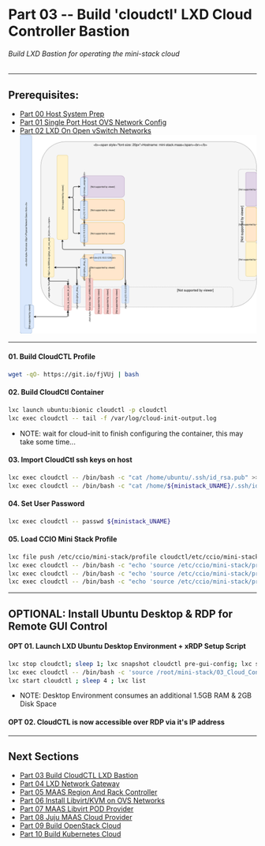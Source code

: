 # Part 03 -- Build 'cloudctl' LXD Cloud Controller Bastion
###### Build LXD Bastion for operating the mini-stack cloud
-------
## Prerequisites:
- [Part 00 Host System Prep]
- [Part 01 Single Port Host OVS Network Config]
- [Part 02 LXD On Open vSwitch Networks]
![CCIO Hypervisor - JujuCTL Cloud Controller](web/drawio/juju_maas_cloud_controller.svg)
-------
#### 01. Build CloudCTL Profile
````sh
wget -qO- https://git.io/fjVUj | bash
````
#### 02. Build CloudCtl Container
````sh
lxc launch ubuntu:bionic cloudctl -p cloudctl
lxc exec cloudctl -- tail -f /var/log/cloud-init-output.log
````
  - NOTE: wait for cloud-init to finish configuring the container, this may take some time...
#### 03. Import CloudCtl ssh keys on host
````sh
lxc exec cloudctl -- /bin/bash -c "cat /home/ubuntu/.ssh/id_rsa.pub" >>/root/.ssh/authorized_keys
lxc exec cloudctl -- /bin/bash -c "cat /home/${ministack_UNAME}/.ssh/id_rsa.pub" >>/root/.ssh/authorized_keys
````
#### 04. Set User Password
````sh
lxc exec cloudctl -- passwd ${ministack_UNAME}
````
#### 05. Load CCIO Mini Stack Profile
````sh
lxc file push /etc/ccio/mini-stack/profile cloudctl/etc/ccio/mini-stack/
lxc exec cloudctl -- /bin/bash -c "echo 'source /etc/ccio/mini-stack/profile' >>/root/.bashrc"
lxc exec cloudctl -- /bin/bash -c "echo 'source /etc/ccio/mini-stack/profile' >>/etc/skel/.bashrc"
lxc exec cloudctl -- /bin/bash -c "echo 'source /etc/ccio/mini-stack/profile' >>/home/${ministack_UNAME}/.bashrc"
````
-------
## OPTIONAL: Install Ubuntu Desktop & RDP for Remote GUI Control
#### OPT 01. Launch LXD Ubuntu Desktop Environment + xRDP Setup Script
```sh
lxc stop cloudctl; sleep 1; lxc snapshot cloudctl pre-gui-config; lxc start cloudctl
lxc exec cloudctl -- /bin/bash -c 'source /root/mini-stack/03_Cloud_Controller_Bastion/aux/install-ubuntu-minimal-xrdp.sh'
lxc start cloudctl ; sleep 4 ; lxc list
```
  - NOTE: Desktop Environment consumes an additional 1.5GB RAM & 2GB Disk Space
#### OPT 02. CloudCTL is now accessible over RDP via it's IP address
-------
## Next Sections 
- [Part 03 Build CloudCTL LXD Bastion]
- [Part 04 LXD Network Gateway]
- [Part 05 MAAS Region And Rack Controller]
- [Part 06 Install Libvirt/KVM on OVS Networks]
- [Part 07 MAAS Libvirt POD Provider]
- [Part 08 Juju MAAS Cloud Provider]
- [Part 09 Build OpenStack Cloud]
- [Part 10 Build Kubernetes Cloud]

<!-- Markdown link & img dfn's -->
[Part 00 Host System Prep]: ../00_Host_System_Prep
[Part 01 Single Port Host OVS Network Config]: ../01_Single_Port_Host_OpenVSwitch_Config
[Part 02 LXD On Open vSwitch Networks]: ../02_LXD_On_OVS
[Part 03 Build CloudCTL LXD Bastion]: ../03_Cloud_Controller_Bastion
[Part 04 LXD Network Gateway]: ../04_LXD_Network_Gateway
[Part 05 MAAS Region And Rack Controller]: ../05_MAAS_Region_And_Rack_Controller
[Part 06 Install Libvirt/KVM on OVS Networks]: ../06_Libvirt_On_Open_vSwitch
[Part 07 MAAS Libvirt POD Provider]: ../07_MAAS_Libvirt_Pod_Provider
[Part 08 Juju MAAS Cloud Provider]: ../08_Juju_MaaS_Cloud_Configuration
[Part 09 Build OpenStack Cloud]: ../09_OpenStack_Cloud
[Part 10 Build Kubernetes Cloud]: ../10_Kubernetes_Cloud
